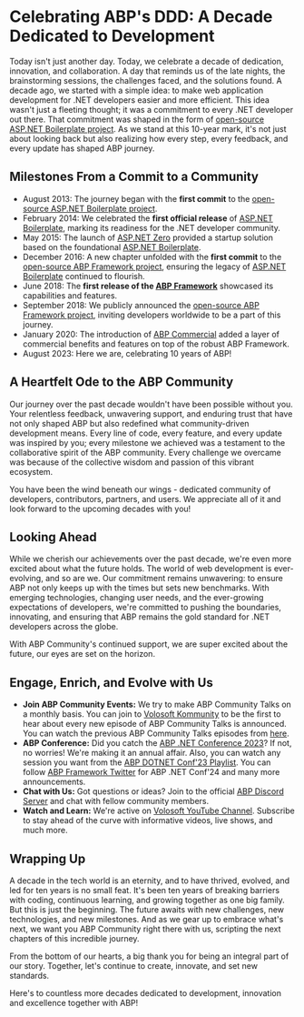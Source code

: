 # Celebrating ABP's DDD: A Decade Dedicated to Development

Today isn't just another day. Today, we celebrate a decade of dedication, innovation, and collaboration. A day that reminds us of the late nights, the brainstorming sessions, the challenges faced, and the solutions found. A decade ago, we started with a simple idea: to make web application development for .NET developers easier and more efficient. This idea wasn't just a fleeting thought; it was a commitment to every .NET developer out there. That commitment was shaped in the form of [open-source ASP.NET Boilerplate project](https://github.com/aspnetboilerplate/aspnetboilerplate). As we stand at this 10-year mark, it's not just about looking back but also realizing how every step, every feedback, and every update has shaped ABP journey.

## Milestones From a Commit to a Community

* August 2013: The journey began with the **first commit** to the [open-source ASP.NET Boilerplate project](https://github.com/aspnetboilerplate/aspnetboilerplate).
* February 2014: We celebrated the **first official release** of [ASP.NET Boilerplate](https://aspnetboilerplate.com/), marking its readiness for the .NET developer community.
* May 2015: The launch of [ASP.NET Zero](https://aspnetzero.com/) provided a startup solution based on the foundational [ASP.NET Boilerplate](https://aspnetboilerplate.com/).
* December 2016: A new chapter unfolded with the **first commit** to the [open-source ABP Framework project](https://github.com/abpframework/abp),  ensuring the legacy of [ASP.NET Boilerplate](https://aspnetboilerplate.com/) continued to flourish.
* June 2018: The **first release of the [ABP Framework](https://github.com/abpframework/abp)** showcased its capabilities and features.
* September 2018: We publicly announced the [open-source ABP Framework project](https://github.com/abpframework/abp), inviting developers worldwide to be a part of this journey.
* January 2020: The introduction of [ABP Commercial](https://commercial.abp.io/) added a layer of commercial benefits and features on top of the robust ABP Framework.
* August 2023: Here we are, celebrating 10 years of ABP!


## A Heartfelt Ode to the ABP Community

Our journey over the past decade wouldn't have been possible without you. Your relentless feedback, unwavering support, and enduring trust that have not only shaped ABP but also redefined what community-driven development means. Every line of code, every feature, and every update was inspired by you; every milestone we achieved was a testament to the collaborative spirit of the ABP community. Every challenge we overcame was because of the collective wisdom and passion of this vibrant ecosystem.

You have been the wind beneath our wings - dedicated community of developers, contributors, partners, and users. We appreciate all of it and look forward to the upcoming decades with you!


## Looking Ahead

While we cherish our achievements over the past decade, we're even more excited about what the future holds. The world of web development is ever-evolving, and so are we. Our commitment remains unwavering: to ensure ABP not only keeps up with the times but sets new benchmarks. With emerging technologies, changing user needs, and the ever-growing expectations of developers, we're committed to pushing the boundaries, innovating, and ensuring that ABP remains the gold standard for .NET developers across the globe.

With ABP Community's continued support, we are super excited about the future, our eyes are set on the horizon. 


## Engage, Enrich, and Evolve with Us

* **Join ABP Community Events:** We try to make ABP Community Talks on a monthly basis. You can join to [Volosoft Kommunity](https://kommunity.com/volosoft/about) to be the first to hear about every new episode of ABP Community Talks is announced. You can watch the previous ABP Community Talks episodes from [here](https://www.youtube.com/playlist?list=PLsNclT2aHJcOsPustEkzG6DywiO8eh0lB).
* **ABP Conference:** Did you catch the [ABP .NET Conference 2023](https://abp.io/Conference/2023)? If not, no worries! We're making it an annual affair. Also, you can watch any session you want from the [ABP DOTNET Conf'23 Playlist](https://www.youtube.com/playlist?list=PLsNclT2aHJcPTA3D4fIF10fsbhbckEbBC). You can follow [ABP Framework Twitter](https://twitter.com/abpframework) for ABP .NET Conf'24 and many more announcements.
* **Chat with Us:** Got questions or ideas? Join to the official [ABP Discord Server](https://community.abp.io/discord) and chat with fellow community members.
* **Watch and Learn:** We're active on [Volosoft YouTube Channel](https://www.youtube.com/@Volosoft). Subscribe to stay ahead of the curve with informative videos, live shows, and much more.


## Wrapping Up

A decade in the tech world is an eternity, and to have thrived, evolved, and led for ten years is no small feat. It's been ten years of breaking barriers with coding, continuous learning, and growing together as one big family. But this is just the beginning. The future awaits with new challenges, new technologies, and new milestones. And as we gear up to embrace what's next, we want you ABP Community right there with us, scripting the next chapters of this incredible journey.

From the bottom of our hearts, a big thank you for being an integral part of our story. Together, let's continue to create, innovate, and set new standards.

Here's to countless more decades dedicated to development, innovation and excellence together with ABP!
